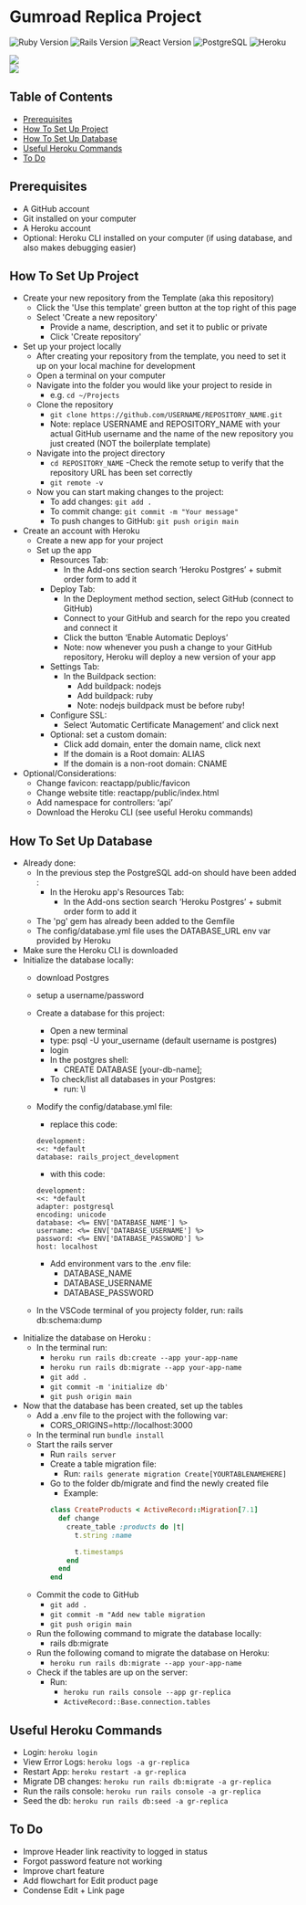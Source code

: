 # Gumroad Replica Project

![Ruby Version](https://img.shields.io/badge/Ruby-3.2.3-cc0000.svg)
![Rails Version](https://img.shields.io/badge/Rails-7.1.3-cc0000.svg)
![React Version](https://img.shields.io/badge/React-18.2.0-61dafb.svg)
![PostgreSQL](https://img.shields.io/badge/Database-PostgreSQL-336791.svg)
![Heroku](https://img.shields.io/badge/Platform-Heroku-6762a6.svg)


<a href="https://gr-replica.michellef.dev" target="_blank"><img src="https://img.shields.io/badge/Website-red?style=for-the-badge&logo=ruby"></a><br>
<a href="https://www.youtube.com/watch?v=UUC9QnTv_fQ&t=57s&ab_channel=Michelle" target="_blank"><img src="https://img.shields.io/badge/YouTube-Demo-red?style=for-the-badge&logo=youtube"></a>


## Table of Contents
- [Prerequisites](#prerequisites)
- [How To Set Up Project](#how-to-set-up-project) 
- [How To Set Up Database](#how-to-set-up-db) 
- [Useful Heroku Commands](#heroku-commands)
- [To Do](#to-do)






## Prerequisites<a name="prerequisites"></a>
- A GitHub account
- Git installed on your computer
- A Heroku account
- Optional: Heroku CLI installed on your computer (if using database, and also makes debugging easier)

## How To Set Up Project<a name="how-to-set-up-project"></a>
- Create your new repository from the Template (aka this repository)
  - Click the 'Use this template' green button at the top right of this page
  - Select 'Create a new repository' 
    - Provide a name, description, and set it to public or private
    - Click 'Create repository' 
- Set up your project locally
  - After creating your repository from the template, you need to set it up on your local machine for development
  - Open a terminal on your computer
  - Navigate into the folder you would like your project to reside in
    - e.g. `cd ~/Projects`
  - Clone the repository
    - `git clone https://github.com/USERNAME/REPOSITORY_NAME.git`
    - Note: replace USERNAME and REPOSITORY_NAME with your actual GitHub username and the name of the new repository you just created (NOT the boilerplate template)
  - Navigate into the project directory
    - `cd REPOSITORY_NAME`
  -Check the remote setup to verify that the repository URL has been set correctly
    - `git remote -v`
  - Now you can start making changes to the project:
    - To add changes: `git add .`
    - To commit change: `git commit -m "Your message"`
    - To push changes to GitHub: `git push origin main`
- Create an account with Heroku
  - Create a new app for your project
  - Set up the app
    - Resources Tab: 
      - In the Add-ons section search ‘Heroku Postgres’ + submit order form to add it
    - Deploy Tab:
      - In the Deployment method section, select GitHub (connect to GitHub)
      - Connect to your GitHub and search for the repo you created and connect it
      -	Click the button ‘Enable Automatic Deploys’
      - Note: now whenever you push a change to your GitHub repository, Heroku will deploy a new version of your app
    - Settings Tab: 
      - In the Buildpack section: 
        - Add buildpack: nodejs
        - Add buildpack: ruby
        - Note: nodejs buildpack must be before ruby!
    - Configure SSL:
      - Select ‘Automatic Certificate Management’ and click next
    - Optional: set a custom domain:
      - Click add domain, enter the domain name, click next
      - If the domain is a Root domain: ALIAS
      - If the domain is a non-root domain: CNAME
- Optional/Considerations:
  - Change favicon: reactapp/public/favicon
  - Change website title: reactapp/public/index.html
  - Add namespace for controllers: ‘api’
  - Download the Heroku CLI (see useful Heroku commands)


## How To Set Up Database<a name="how-to-set-up-db"></a>
- Already done:   
  - In the previous step the PostgreSQL add-on should have been added :
    - In the Heroku app's Resources Tab:
      - In the Add-ons section search ‘Heroku Postgres’ + submit order form to add it
  - The 'pg' gem has already been added to the Gemfile
  - The config/database.yml file uses the DATABASE_URL env var provided by Heroku
- Make sure the Heroku CLI is downloaded
- Initialize the database locally: 
  - download Postgres
  - setup a username/password
  - Create a database for this project: 
    - Open a new terminal
    - type: psql -U your_username (default username is postgres)
    - login
    - In the postgres shell: 
      - CREATE DATABASE [your-db-name];
    - To check/list all databases in your Postgres: 
      - run: \l

  - Modify the config/database.yml file: 
    - replace this code: 
    ```
    development:
    <<: *default
    database: rails_project_development
    ```
    - with this code: 
    ``` 
    development:
    <<: *default
    adapter: postgresql
    encoding: unicode
    database: <%= ENV['DATABASE_NAME'] %>
    username: <%= ENV['DATABASE_USERNAME'] %>
    password: <%= ENV['DATABASE_PASSWORD'] %>
    host: localhost
    ```
    - Add environment vars to the .env file:
      - DATABASE_NAME
      - DATABASE_USERNAME
      - DATABASE_PASSWORD
  - In the VSCode terminal of you projecty folder, run: rails db:schema:dump
- Initialize the database on Heroku :
  - In the terminal run:
    - `heroku run rails db:create --app your-app-name`
    - `heroku run rails db:migrate --app your-app-name`
    - `git add .`
    - `git commit -m 'initialize db'`
    - `git push origin main` 
- Now that the database has been created, set up the tables
  - Add a .env file to the project with the following var: 
    - CORS_ORIGINS=http://localhost:3000
  - In the terminal run `bundle install`
  - Start the rails server
    - Run `rails server`
    - Create a table migration file: 
      - Run: `rails generate migration Create[YOURTABLENAMEHERE]`
    - Go to the folder db/migrate and find the newly created file
      - Example: 
      ```ruby
      class CreateProducts < ActiveRecord::Migration[7.1]
        def change
          create_table :products do |t|
            t.string :name

            t.timestamps
          end
        end
      end
      `````
  - Commit the code to GitHub
    - `git add .`
    - `git commit -m "Add new table migration`
    - `git push origin main`
  - Run the following command to migrate the database locally: 
    - rails db:migrate
  - Run the following comand to migrate the database on Heroku: 
    - `heroku run rails db:migrate --app your-app-name`
  - Check if the tables are up on the server:
    - Run: 
      - `heroku run rails console --app gr-replica`
      - `ActiveRecord::Base.connection.tables`
 


## Useful Heroku Commands <a name="heroku-commands"></a>
- Login: `heroku login`
- View Error Logs: `heroku logs -a gr-replica`
- Restart App: `heroku restart -a gr-replica`
- Migrate DB changes: `heroku run rails db:migrate -a gr-replica`
- Run the rails console: `heroku run rails console -a gr-replica`
- Seed the db: `heroku run rails db:seed -a gr-replica`


## To Do <a name="to-do"></a>
- Improve Header link reactivity to logged in status
- Forgot password feature not working
- Improve chart feature
- Add flowchart for Edit product page
- Condense Edit + Link page